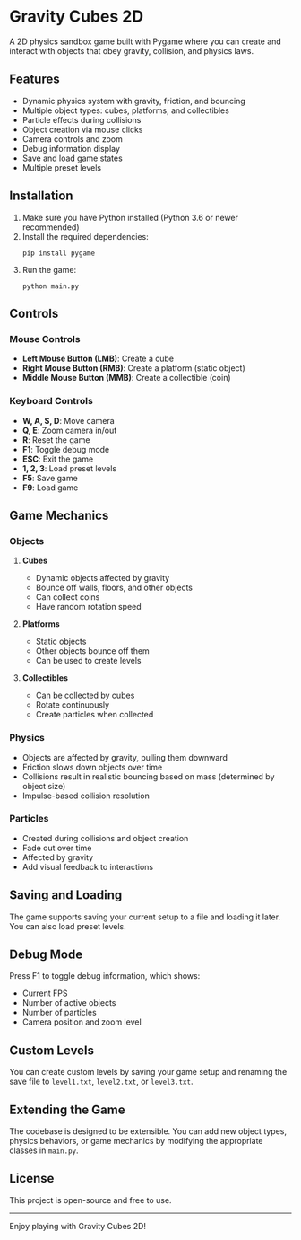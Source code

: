 # Gravity Cubes 2D

A 2D physics sandbox game built with Pygame where you can create and interact with objects that obey gravity, collision, and physics laws.

## Features

- Dynamic physics system with gravity, friction, and bouncing
- Multiple object types: cubes, platforms, and collectibles
- Particle effects during collisions
- Object creation via mouse clicks
- Camera controls and zoom
- Debug information display
- Save and load game states
- Multiple preset levels

## Installation

1. Make sure you have Python installed (Python 3.6 or newer recommended)
2. Install the required dependencies:
   ```
   pip install pygame
   ```
3. Run the game:
   ```
   python main.py
   ```

## Controls

### Mouse Controls
- **Left Mouse Button (LMB)**: Create a cube
- **Right Mouse Button (RMB)**: Create a platform (static object)
- **Middle Mouse Button (MMB)**: Create a collectible (coin)

### Keyboard Controls
- **W, A, S, D**: Move camera
- **Q, E**: Zoom camera in/out
- **R**: Reset the game
- **F1**: Toggle debug mode
- **ESC**: Exit the game
- **1, 2, 3**: Load preset levels
- **F5**: Save game
- **F9**: Load game

## Game Mechanics

### Objects

1. **Cubes**
   - Dynamic objects affected by gravity
   - Bounce off walls, floors, and other objects
   - Can collect coins
   - Have random rotation speed

2. **Platforms**
   - Static objects
   - Other objects bounce off them
   - Can be used to create levels

3. **Collectibles**
   - Can be collected by cubes
   - Rotate continuously
   - Create particles when collected

### Physics

- Objects are affected by gravity, pulling them downward
- Friction slows down objects over time
- Collisions result in realistic bouncing based on mass (determined by object size)
- Impulse-based collision resolution

### Particles

- Created during collisions and object creation
- Fade out over time
- Affected by gravity
- Add visual feedback to interactions

## Saving and Loading

The game supports saving your current setup to a file and loading it later. You can also load preset levels.

## Debug Mode

Press F1 to toggle debug information, which shows:
- Current FPS
- Number of active objects
- Number of particles
- Camera position and zoom level

## Custom Levels

You can create custom levels by saving your game setup and renaming the save file to `level1.txt`, `level2.txt`, or `level3.txt`.

## Extending the Game

The codebase is designed to be extensible. You can add new object types, physics behaviors, or game mechanics by modifying the appropriate classes in `main.py`.

## License

This project is open-source and free to use.

---

Enjoy playing with Gravity Cubes 2D! 